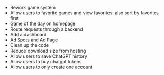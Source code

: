 -   Rework game system
-   Allow users to favorite games and view favorites, also sort by favorites first
-   Game of the day on homepage
-   Route requests through a backend
-   Add a dashboard
-   Ad Spots and Ad Page
-   Clean up the code
-   Reduce download size from hosting
-   Allow users to save ChatGPT history
-   Allow users to buy chatgpt tokens
-   Allow users to only create one account
